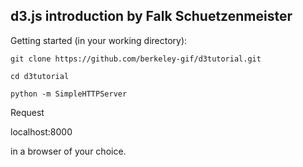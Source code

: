 ## d3.js introduction by Falk Schuetzenmeister ##

Getting started (in your working directory):

```
git clone https://github.com/berkeley-gif/d3tutorial.git

cd d3tutorial

python -m SimpleHTTPServer
```

Request 

localhost:8000

in a browser of your choice.
